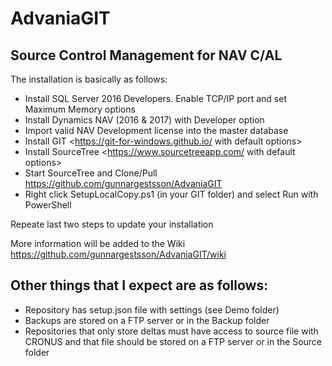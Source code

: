 # AdvaniaGIT

## Source Control Management for NAV C/AL
 
The installation is basically as follows:

* Install SQL Server 2016 Developers.  Enable TCP/IP port and set Maximum Memory options
* Install Dynamics NAV (2016 & 2017) with Developer option
* Import valid NAV Development license into the master database
* Install GIT <https://git-for-windows.github.io/ with default options>
* Install SourceTree <https://www.sourcetreeapp.com/ with default options>
* Start SourceTree and Clone/Pull <https://github.com/gunnargestsson/AdvaniaGIT>
* Right click SetupLocalCopy.ps1 (in your GIT folder) and select Run with PowerShell

Repeate last two steps to update your installation

More information will be added to the Wiki <https://github.com/gunnargestsson/AdvaniaGIT/wiki>

## Other things that I expect are as follows:

* Repository has setup.json file with settings (see Demo folder)
* Backups are stored on a FTP server or in the Backup folder
* Repositories that only store deltas must have access to source file with CRONUS and that file should be stored on a FTP server or in the Source folder
